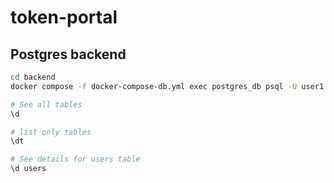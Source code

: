 # token-portal


## Postgres backend

```sh
cd backend
docker compose -f docker-compose-db.yml exec postgres_db psql -U user1 -d appdb

# See all tables
\d

# list only tables
\dt 

# See details for users table
\d users 
```